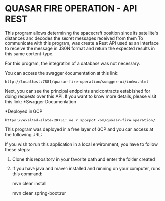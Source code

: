 # QUASAR FIRE OPERATION - API REST

This program allows determining the spacecraft position since its satellite's distances and decodes the secret messages received from them
To communicate with this program, was create a Rest API used as an interface to receive the message in JSON format and return the expected results in this same content-type.

For this program, the integration of a database was not necessary.

You can access the swagger documentation at this link:

    http://localhost:7881/quasar-fire-operation/swagger-ui/index.html

Next, you can see the principal endpoints and contracts established for doing requests over this API. If you want to know more details, please visit this link:
*Swagger Documentation

*Deployed in GCP

    https://exalted-slate-297517.ue.r.appspot.com/quasar-fire-operation/

This program was deployed in a free layer of GCP and you can access at the following URL:




If you wish to run this application in a local environment, you have to follow these steps:
1. Clone this repository in your favorite path and enter the folder created

2. If you have java and maven installed and running on your computer, runs this command:
   

    mvn clean install

   
    mvn clean spring-boot:run